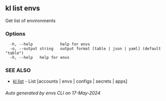 ## kl list envs

Get list of environments



### Options

```
  -h, --help            help for envs
  -o, --output string   output format [table | json | yaml] (default "table")
  -h, --help   help for envs
```

### SEE ALSO

* [kl list](kl_list.md)  - List [accounts | envs | configs | secrets | apps]

###### Auto generated by envs CLI on 17-May-2024
